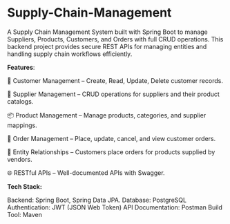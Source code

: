 # Supply-Chain-Management

A Supply Chain Management System built with Spring Boot to manage Suppliers, Products, Customers, and Orders with full CRUD operations.
This backend project provides secure REST APIs for managing entities and handling supply chain workflows efficiently.

**Features**:

👤 Customer Management – Create, Read, Update, Delete customer records.

🏢 Supplier Management – CRUD operations for suppliers and their product catalogs.

📦 Product Management – Manage products, categories, and supplier mappings.

🛒 Order Management – Place, update, cancel, and view customer orders.

🔄 Entity Relationships – Customers place orders for products supplied by vendors.

🌐 RESTful APIs – Well-documented APIs with Swagger.

**Tech Stack:**

Backend: Spring Boot, Spring Data JPA.
Database: PostgreSQL
Authentication: JWT (JSON Web Token)
API Documentation: Postman
Build Tool: Maven
